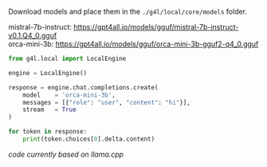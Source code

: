 
Download models and place them in the `./g4l/local/core/models` folder.

mistral-7b-instruct: https://gpt4all.io/models/gguf/mistral-7b-instruct-v0.1.Q4_0.gguf  
orca-mini-3b: https://gpt4all.io/models/gguf/orca-mini-3b-gguf2-q4_0.gguf

```py
from g4l.local import LocalEngine

engine = LocalEngine()

response = engine.chat.completions.create(
    model    = 'orca-mini-3b',
    messages = [{"role": "user", "content": "hi"}],
    stream   = True
)

for token in response:
    print(token.choices[0].delta.content)
```

*code currently based on llama.cpp*
